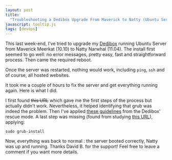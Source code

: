 ```yaml
---
layout: post
title:
  "Troubleshooting a Dedibox Upgrade From Maverick to Natty (Ubuntu Server)"
javascript: tooltip.js
tags: [devops]
---
```


This last week-end, I've tried to upgrade my [Dedibox][1] running Ubuntu Server
from Maverick Meerkat (10.10) to Natty Narwhal (11.04). The install first seemed
to go well: no error messages, pretty easy, fast and straightforward process.
Then came the required reboot.

Once the server was restarted, nothing would work, including `ping`, `ssh` and
of course, all hosted websites.

It took me a couple of hours to fix the server and get everything running again.
Here is what I did.

I first found ~~this URL~~ which gave me the first steps of the process but
actually didn't work. Nevertheless, it helped identifying that grub was indeed
the problem. Then I've applied [these guidelines][help-2] from the Dedibox'
rescue mode. A last step was missing (found from studying [this URL][help-3]),
applying:

```shell
sudo grub-install
```

Now, everything was back to normal : the server booted correctly, Natty was up
and running. Thanks David B. for the support! Feel free to leave a comment if
you want more details.

[help-1]:
  http://eyes.neuneuil.com/index.php/2010/01/31/187-dedibox-ne-boote-plus-suite-a-upgrade-kernel
[help-2]: https://help.ubuntu.com/community/Grub2#ChRoot
[help-3]: http://forum.ubuntu-fr.org/viewtopic.php?id=444506
[1]: https://www.online.net/
